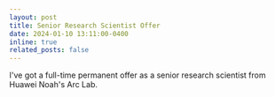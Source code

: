 ```yaml
---
layout: post
title: Senior Research Scientist Offer
date: 2024-01-10 13:11:00-0400
inline: true
related_posts: false
---
```


I've got a full-time permanent offer as a senior research scientist from Huawei Noah's Arc Lab.